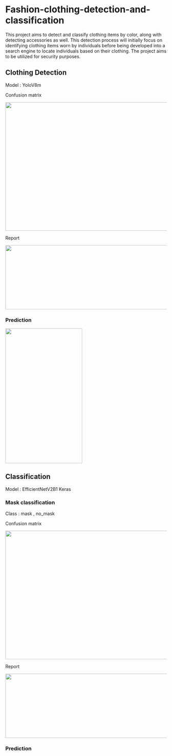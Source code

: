 # Fashion-clothing-detection-and-classification

This project aims to detect and classify clothing items by color, along with detecting accessories as well. 
This detection process will initially focus on identifying clothing items worn by individuals before being developed into a search engine to locate individuals based on their clothing. The project aims to be utilized for security purposes.

## **Clothing Detection**

Model : YoloV8m

Confusion matrix

<img src="https://github.com/KrittayaT/fashion-clothing-detection-and-classification/assets/162971519/b8ec69bc-bf6a-41cd-a800-e619e863c68b" width="560" height="400">


Report

<img src="https://github.com/KrittayaT/fashion-clothing-detection-and-classification/assets/162971519/ce77666a-f8c9-49aa-952a-6d4b97d028d1" width="600" height="200">


### Prediction


<img src="https://github.com/KrittayaT/fashion-clothing-detection-and-classification/assets/162971519/7c1dac17-baf7-4331-ac2e-bef39c880efa" width="240" height="420">


## **Classification**

Model : EfficientNetV2B1 Keras


### Mask classification 

Class : mask , no_mask

Confusion matrix

<img src="https://github.com/KrittayaT/fashion-clothing-detection-and-classification/assets/162971519/9813d6b4-c957-4590-959a-611a5afc6b66" width="560" height="400">


Report

<img src="https://github.com/KrittayaT/fashion-clothing-detection-and-classification/assets/162971519/83d5dba0-edf3-40dd-845c-be4bb95e873b" width="600" height="200">


### Prediction
